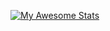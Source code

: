 [![My Awesome Stats](https://awesome-github-stats.azurewebsites.net/user-stats/mininxd?cardType=github&theme=github)](https://git.io/awesome-stats-card)

